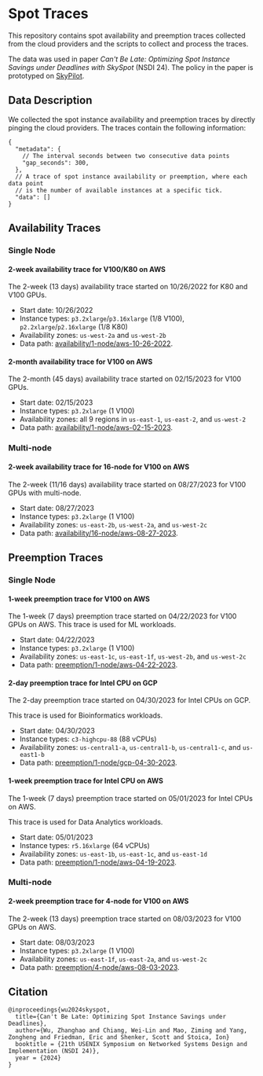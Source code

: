 # Spot Traces

This repository contains spot availability and preemption traces collected from the cloud providers and the scripts to collect and process the traces. 

The data was used in paper *Can't Be Late: Optimizing Spot Instance Savings under Deadlines with SkySpot* (NSDI 24). The policy in the paper is prototyped on [SkyPilot](https://github.com/skypilot-org/skypilot).


## Data Description

We collected the spot instance availability and preemption traces by directly pinging the cloud providers. The traces contain the following information:

```jsonc
{
  "metadata": {
    // The interval seconds between two consecutive data points
    "gap_seconds": 300,
  },
  // A trace of spot instance availability or preemption, where each data point
  // is the number of available instances at a specific tick.
  "data": []
}
```
## Availability Traces

### Single Node
#### 2-week availability trace for V100/K80 on AWS

The 2-week (13 days) availability trace started on 10/26/2022 for K80 and V100 GPUs.

* Start date: 10/26/2022
* Instance types: `p3.2xlarge`/`p3.16xlarge` (1/8 V100), `p2.2xlarge`/`p2.16xlarge` (1/8 K80)
* Availability zones: `us-west-2a` and `us-west-2b`
* Data path: [availability/1-node/aws-10-26-2022](availability/1-node/aws-10-26-2022).

#### 2-month availability trace for V100 on AWS

The 2-month (45 days) availability trace started on 02/15/2023 for V100 GPUs.

* Start date: 02/15/2023
* Instance types: `p3.2xlarge` (1 V100)
* Availability zones: all 9 regions in `us-east-1`, `us-east-2`, and `us-west-2`
* Data path: [availability/1-node/aws-02-15-2023](availability/1-node/aws-02-15-2023).

###  Multi-node

#### 2-week availability trace for 16-node for V100 on AWS

The 2-week (11/16 days) availability trace started on 08/27/2023 for V100 GPUs with multi-node.

* Start date: 08/27/2023
* Instance types: `p3.2xlarge` (1 V100)
* Availability zones: `us-east-2b`, `us-west-2a`, and `us-west-2c`
* Data path: [availability/16-node/aws-08-27-2023](availability/16-node/aws-08-27-2023).


## Preemption Traces

### Single Node

#### 1-week preemption trace for V100 on AWS

The 1-week (7 days) preemption trace started on 04/22/2023 for V100 GPUs on AWS.
This trace is used for ML workloads.

* Start date: 04/22/2023
* Instance types: `p3.2xlarge` (1 V100)
* Availability zones: `us-east-1c`, `us-east-1f`, `us-west-2b`, and `us-west-2c`
* Data path: [preemption/1-node/aws-04-22-2023](preemption/1-node/aws-04-22-2023).

#### 2-day preemption trace for Intel CPU on GCP

The 2-day preemption trace started on 04/30/2023 for Intel CPUs on GCP.

This trace is used for Bioinformatics workloads.

* Start date: 04/30/2023
* Instance types: `c3-highcpu-88` (88 vCPUs)
* Availability zones: `us-central1-a`, `us-central1-b`, `us-central1-c`, and `us-east1-b`
* Data path: [preemption/1-node/gcp-04-30-2023](preemption/1-node/gcp-04-30-2023).

#### 1-week preemption trace for Intel CPU on AWS

The 1-week (7 days) preemption trace started on 05/01/2023 for Intel CPUs on AWS.

This trace is used for Data Analytics workloads.

* Start date: 05/01/2023
* Instance types: `r5.16xlarge` (64 vCPUs)
* Availability zones: `us-east-1b`, `us-east-1c`, and `us-east-1d`
* Data path: [preemption/1-node/aws-04-19-2023](preemption/1-node/aws-04-19-2023).


### Multi-node
#### 2-week preemption trace for 4-node for V100 on AWS

The 2-week (13 days) preemption trace started on 08/03/2023 for V100 GPUs on AWS.

* Start date: 08/03/2023
* Instance types: `p3.2xlarge` (1 V100)
* Availability zones: `us-east-1f`, `us-east-2a`, and `us-west-2c`
* Data path: [preemption/4-node/aws-08-03-2023](preemption/4-node/aws-08-03-2023).

## Citation

```
@inproceedings{wu2024skyspot,
  title={Can't Be Late: Optimizing Spot Instance Savings under Deadlines},
  author={Wu, Zhanghao and Chiang, Wei-Lin and Mao, Ziming and Yang, Zongheng and Friedman, Eric and Shenker, Scott and Stoica, Ion}
  booktitle = {21th USENIX Symposium on Networked Systems Design and Implementation (NSDI 24)},
  year = {2024}
}
```
